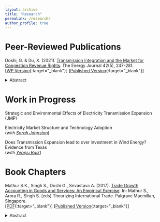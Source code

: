 ```yaml
---
layout: archive
title: "Research"
permalink: /research/
author_profile: true
---
```

# **Peer-Reviewed Publications** <br/>

Doshi, G. & Du, X. (2021). [Transmission Integration and the Market for Congestion Revenue Rights](https://doi.org/10.5547/01956574.42.5.gdos). The Energy Journal 42(5), 247-281. <br/>
[[WP Version](/files/DoshiDu_EJ_revised_wAppendix.pdf){:target="_blank"}] [[Published Version](https://doi.org/10.5547/01956574.42.5.gdos){:target="_blank"}] <br/>
<details><summary>Abstract</summary>
 Texas electricity market saw a recent integration of electricity transmission as a part of Competitive Renewable Energy Zones (CREZ). Exploiting the commissioning date of CREZ based transmission integration as an exogenous shock, we analyze the effect of transmission expansion on market clearing prices of Congestion Revenue Rights (CRR). Reduced form estimates suggest that excess transmission led to a lowering of CRR prices for contracts at all Times of Use. We find strong evidence of spatial, distributional, and firm specific heterogeneity. The paper shows that transmission expansion enhanced efficiency of the CRR market in terms of a spatial convergence in prices and a decrease in aggregate auction expenditure of approximately $260 million over a period of 4.5 years post CREZ.
 </details> 
 
 # **Work in Progress** <br/>

Strategic and Environmental Effects of Electricity Transmission Expansion (JMP)

Electricity Market Structure and Technology Adoption <br/> (_with [Sarah Johnston](https://www.sarahbjohnston.com/)_)

Does Transmission Expansion lead to over investment in Wind Energy? Evidence from Texas <br/> (_with [Yeonju Baik](https://econ.wisc.edu/staff/baik-yeon-ju/)_)
<br/>

 # **Book Chapters** <br/>
 
 Mathur S.K., Singh S., Doshi G., Srivastava A. (2017). [Trade Growth Accounting in Goods and Services: An Empirical Exercise](https://doi.org/10.1007/978-981-10-1759-9_5). In: Mathur S., Arora R., Singh S. (eds) Theorizing International Trade. Palgrave Macmillan, Singapore. <br/>
[[PDF](/files/Trade_Costs_Paper.pdf){:target="_blank"}] [[Published Version](https://doi.org/10.1007/978-981-10-1759-9_5){:target="_blank"}] <br/>
<details><summary>Abstract</summary>
This chapter explores the reasons behind trade growth in goods and services over the years for some selected countries by using Novy’s measure. We calculate trade costs in terms of tariff equivalents by using the indirect trade cost measure given by Novy. Trade costs and trade growth accounting in both goods and services are shown separately. For trade costs in goods, we look at the case of India and APEC countries, and for trade costs in services we consider the 61 trading partners for which data is available.
 </details>

